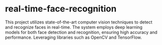 # real-time-face-recognition
This project utilizes state-of-the-art computer vision techniques to detect and recognize faces in real-time. The system employs deep learning models for both face detection and recognition, ensuring high accuracy and performance. Leveraging libraries such as OpenCV and TensorFlow.
